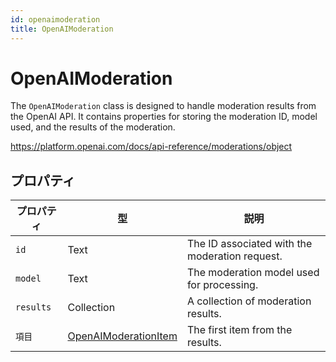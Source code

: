 ```yaml
---
id: openaimoderation
title: OpenAIModeration
---
```


# OpenAIModeration

The `OpenAIModeration` class is designed to handle moderation results from the OpenAI API. It contains properties for storing the moderation ID, model used, and the results of the moderation.

https://platform.openai.com/docs/api-reference/moderations/object

## プロパティ

| プロパティ     | 型                                               | 説明                                                             |
| --------- | ----------------------------------------------- | -------------------------------------------------------------- |
| `id`      | Text                                            | The ID associated with the moderation request. |
| `model`   | Text                                            | The moderation model used for processing.      |
| `results` | Collection                                      | A collection of moderation results.            |
| `項目`      | [OpenAIModerationItem](OpenAIModerationItem.md) | The first item from the results.               |
